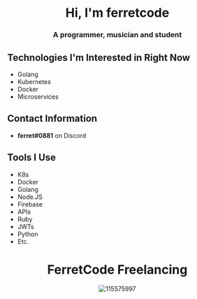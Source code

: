 <h1 align="center">Hi, I'm ferretcode</h1>
<h3 align="center">A programmer, musician and student</h3>

## Technologies I'm Interested in Right Now
- Golang
- Kubernetes
- Docker
- Microservices

## Contact Information
- **ferret#0881** on Discord

## Tools I Use
- K8s
- Docker
- Golang
- Node.JS
- Firebase
- APIs
- Ruby
- JWTs
- Python
- Etc.

<h1 align="center">FerretCode Freelancing</h1>
<div align="center"><img src="https://i.ibb.co/StFjwnt/115575997.png" alt="115575997" border="0"></div>
